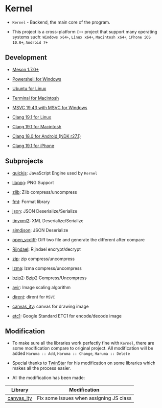 # Kernel

-   `Kernel` - Backend, the main core of the program.

-   This project is a cross-platform `C++` project that support many operating systems such:
    `Windows x64+`, `Linux x64+`, `Macintosh x64+`, `iPhone iOS 10.0+`, `Android 7+`

## Development

-   [Meson 1.7.0+](https://mesonbuild.com/)

-   [Powershell for Windows](https://learn.microsoft.com/en-us/powershell/)

-   [Ubuntu for Linux](https://ubuntu.com/tutorials/command-line-for-beginners)

-   [Terminal for Macintosh](https://developer.apple.com/library/archive/documentation/OpenSource/Conceptual/ShellScripting/Introduction/Introduction.html)

-   [MSVC 19.43 with MSVC for Windows](https://visualstudio.microsoft.com/downloads/)

-   [Clang 19.1 for Linux](https://llvm.org/)

-   [Clang 19.1 for Macintosh](https://llvm.org/)

-   [Clang 18.0 for Android (NDK r27.1)](https://developer.android.com/ndk/downloads)

-   [Clang 19.1 for iPhone](https://llvm.org/)

## Subprojects

-   [quickjs](https://github.com/quickjs-ng/quickjs): JavaScript Engine used by `Kernel`

-   [libpng](http://www.libpng.org/pub/png/libpng.html): PNG Support

-   [zlib](https://www.zlib.net/): Zlib compress/uncompress

-   [fmt](https://github.com/fmtlib/fmt): Format library

-   [json](https://github.com/nlohmann/json): JSON Deserialize/Serialize

-   [tinyxml2](https://github.com/leethomason/tinyxml2): XML Deserialize/Serialize

-   [simdjson](https://simdjson.org/): JSON Deserialize

-   [open_vcdiff](https://github.com/google/open-vcdiff): Diff two file and generate the different
    after compare

-   [Rijndael](#): Rijndael encrypt/decrypt

-   [zip](https://github.com/kuba--/zip): zip compress/uncompress

-   [lzma](https://www.7-zip.org/sdk.html): lzma compress/uncompress

-   [bzip2](https://sourceware.org/bzip2): Bzip2 Compress/Uncompress

-   [avir](https://github.com/avaneev/avir): Image scaling algorithm

-   [dirent](https://github.com/tronkko/dirent): dirent for `MSVC`

-   [canvas_ity](https://github.com/a-e-k/canvas_ity/tree/main): canvas for drawing image

-   [etc1](https://developer.android.com/guide/playcore/asset-delivery/texture-compression): Google
    Standard ETC1 for encode/decode image

## Modification

-   To make sure all the libraries work perfectly fine with `Kernel`, there are some modification
    compare to original project. All modification will be added `Haruma :: Add`, `Haruma :: Change`,
    `Haruma :: Delete`

-   Special thanks to [TwinStar](https://github.com/twinstar6980) for his modification on some
    libraries which makes all the process easier.

-   All the modification has been made:

|                           Library                           |              Modification               |
| :---------------------------------------------------------: | :-------------------------------------: |
| [canvas_ity](https://github.com/a-e-k/canvas_ity/tree/main) | Fix some issues when assigning JS class |
